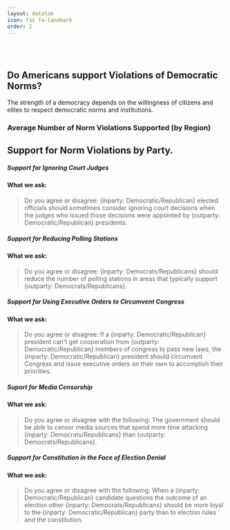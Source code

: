 ```yaml
---
layout: datatab
icon: fas fa-landmark
order: 2
---
```


<script src="{{ site.baseurl }}/assets/js/chartjs-adapter-date-fns.bundle.min.js"></script>

<br>
<br>
<h2><span class="mr-2">Do Americans support Violations of Democratic Norms?</span><a href="#" class="anchor text-muted"><i class="fas fa-hashtag"></i></a></h2>
<p>The strength of a democracy depends on the willingness of citizens and elites to respect democratic norms and institutions.</p>

<h3>Average Number of Norm Violations Supported (by Region)</h3>

<div class='row chartrow chart' id='affpol-row-1'>
  <div class='row' id='affpol-map-div'>
    <canvas id='demnorm-map'></canvas>
    <script type="text/javascript" src="{{ site.baseurl }}/assets/js/charts/map.js" data-canvasid="demnorm-map"  data-source="{{ site.baseurl }}/assets/data/demnorm-map.json" data-scaleminlabel = "Less" data-scalemaxlabel = "More"></script>
    </div>
  </div>

<!-- <div class = 'row' id='demnorm-row-2'>
    <div class='row col-6' id='demnorm-lines-div'>
      <canvas id = 'demnorm-lines'></canvas>
      <script type="text/javascript" src="{{ site.baseurl }}/assets/js/charts/demnorm-lines.js" data-canvasid="demnorm-lines"></script>
      <div id="demnorms-legend" style='background-color: red;'></div>
    </div>
    <div class='row col-3'>
      <div id = 'demnormline-btn-div'>
        <div class = 'demnormline-btn-wrap'><button data-index='0' class="demnormline-btn">Ignoring Supreme Court Judges</button></div>
        <div class = 'demnormline-btn-wrap'><button data-index='1' class="demnormline-btn">Reducing the # of Polling Stations</button></div>
        <div class = 'demnormline-btn-wrap'><button data-index='2' class="demnormline-btn">Using Executive Orders</button></div>
        <div class = 'demnormline-btn-wrap'><button data-index='3' class="demnormline-btn">Censorship</button></div>
        <div class = 'demnormline-btn-wrap'><button data-index='4' class="demnormline-btn">Party Loyalty in the Face of Election Denial</button></div>
      </div>
    </div>
</div> -->


<h2><span class="mr-2">Support for Norm Violations by Party.</span><a href="#" class="anchor text-muted"><i class="fas fa-hashtag"></i></a></h2>
<h5>Support for Ignoring Court Judges</h5>
<div class = 'row chartrow violence-row violence-row-alt'>
  <div class='chartv'>
    <h4>What we ask:</h4>
    <div class="questionbox"><blockquote id='v1question'>Do you agree or disagree: {inparty: Democratic/Republican} elected officials should sometimes consider ignoring court decisions when the judges who issued those decisions were appointed by {outparty: Democratic/Republican} presidents.</blockquote></div>
  </div>
  <div class = 'violence-line-container'>
    <div class='row violence-line-div'>
      <canvas id = 'demnorm-judges'></canvas>
      <script type="text/javascript" src="{{ site.baseurl }}/assets/js/charts/demnorm-party.js" data-canvasid="demnorm-judges" data-source='{{ site.baseurl }}/assets/data/norms/norm_judges.json'></script>
    </div>
  </div>
</div>

<h5>Support for Reducing Polling Stations</h5>
<div class = 'row chartrow violence-row violence-row-alt'>
  <div class='chartv'>
    <h4>What we ask:</h4>
    <div class="questionbox"><blockquote id='v1question'>Do you agree or disagree: {inparty: Democrats/Republicans} should reduce the number of polling stations in areas that typically support {outparty: Democrats/Republicans}.</blockquote></div>
  </div>
  <div class = 'violence-line-container'>
    <div class='row violence-line-div'>
      <canvas id = 'demnorm-polling'></canvas>
      <script type="text/javascript" src="{{ site.baseurl }}/assets/js/charts/demnorm-party.js" data-canvasid="demnorm-polling" data-source='{{ site.baseurl }}/assets/data/norms/norm_polling.json'></script>
    </div>
  </div>
</div>

<h5>Support for Using Executive Orders to Circumvent Congress</h5>
<div class = 'row chartrow violence-row violence-row-alt'>
  <div class='chartv'>
    <h4>What we ask:</h4>
    <div class="questionbox"><blockquote id='v1question'>Do you agree or disagree: If a {inparty: Democratic/Republican} president can't get cooperation from {outparty: Democratic/Republican} members of congress to pass new laws, the {inparty: Democratic/Republican} president should circumvent Congress and issue executive orders on their own to accomplish their priorities.</blockquote></div>
  </div>
  <div class = 'violence-line-container'>
    <div class='row violence-line-div'>
      <canvas id = 'demnorm-executive'></canvas>
      <script type="text/javascript" src="{{ site.baseurl }}/assets/js/charts/demnorm-party.js" data-canvasid="demnorm-executive" data-source='{{ site.baseurl }}/assets/data/norms/norm_executive.json'></script>
    </div>
  </div>
</div>

<h5>Suport for Media Censorship</h5>
<div class = 'row chartrow violence-row violence-row-alt'>
  <div class='chartv'>
    <h4>What we ask:</h4>
    <div class="questionbox"><blockquote id='v1question'>Do you agree or disagree with the following: The government should be able to censor media sources that spend more time attacking {inparty: Democrats/Republicans} than {outparty: Democrats/Republicans}.</blockquote></div>
  </div>
  <div class = 'violence-line-container'>
    <div class='row violence-line-div'>
      <canvas id = 'demnorm-censorship'></canvas>
      <script type="text/javascript" src="{{ site.baseurl }}/assets/js/charts/demnorm-party.js" data-canvasid="demnorm-censorship" data-source='{{ site.baseurl }}/assets/data/norms/norm_censorship.json'></script>
    </div>
  </div>
</div>

<h5>Support for Constitution in the Face of Election Denial</h5>
<div class = 'row chartrow violence-row violence-row-alt'>
  <div class='chartv'>
    <h4>What we ask:</h4>
    <div class="questionbox"><blockquote id='v1question'>Do you agree or disagree with the following: When a {inparty: Democratic/Republican} candidate questions the outcome of an election other {inparty: Democrats/Republicans} should be more loyal to the {inparty: Democratic/Republican} party than to election rules and the constitution.</blockquote></div>
  </div>
  <div class = 'violence-line-container'>
    <div class='row violence-line-div'>
      <canvas id = 'demnorm-loyalty'></canvas>
      <script type="text/javascript" src="{{ site.baseurl }}/assets/js/charts/demnorm-party.js" data-canvasid="demnorm-loyalty" data-source='{{ site.baseurl }}/assets/data/norms/norm_loyalty.json'></script>
    </div>
  </div>
</div>
